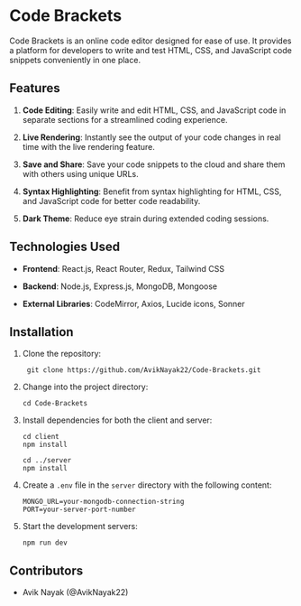# Code Brackets

Code Brackets is an online code editor designed for ease of use. It provides a platform for developers to write and test HTML, CSS, and JavaScript code snippets conveniently in one place.

## Features

1. **Code Editing**: Easily write and edit HTML, CSS, and JavaScript code in separate sections for a streamlined coding experience.
   
2. **Live Rendering**: Instantly see the output of your code changes in real time with the live rendering feature.

3. **Save and Share**: Save your code snippets to the cloud and share them with others using unique URLs.

4. **Syntax Highlighting**: Benefit from syntax highlighting for HTML, CSS, and JavaScript code for better code readability.

5. **Dark Theme**:  Reduce eye strain during extended coding sessions.

## Technologies Used

- **Frontend**: React.js, React Router, Redux, Tailwind CSS
  
- **Backend**: Node.js, Express.js, MongoDB, Mongoose
  
- **External Libraries**: CodeMirror, Axios, Lucide icons, Sonner

## Installation

1. Clone the repository:
   
   ```
    git clone https://github.com/AvikNayak22/Code-Brackets.git
   ```
2. Change into the project directory: 
   ```
   cd Code-Brackets
   ```
3. Install dependencies for both the client and server:
   ```
   cd client
   npm install
   ```
   ```
   cd ../server
   npm install
   ```
4. Create a `.env` file in the `server` directory with the following content:
   ```
   MONGO_URL=your-mongodb-connection-string
   PORT=your-server-port-number
   ```
5. Start the development servers:
   ```
   npm run dev
   ```

## Contributors
- Avik Nayak (@AvikNayak22)
